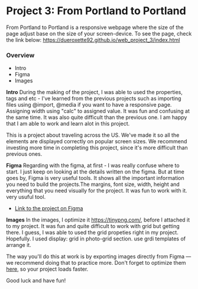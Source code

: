 # Project 3: From Portland to Portland
From Portland to Portland is a responsive webpage where the size of the page adjust base on the size of your screen-device.
To see the page, check the link below:
https://dueroxette92.github.io/web_project_3/index.html
### Overview
* Intro
* Figma
* Images

**Intro**
During the making of the project, I was able to used the properties, tags and etc - I've learned from the previous projects such as importing files using @import, @media if you want to have a responsive page.
Assigning width using "calc" to assigned value. It was fun and confusing at the same time. It was also quite difficult than the previous one. I am happy that I am able to work and learn alot in this project. 

This is a project about traveling across the US. We've made it so all the elements are displayed correctly on popular screen sizes. We recommend investing more time in completing this project, since it's more difficult than previous ones.

**Figma**
Regarding with the figma, at first - I was really confuse where to start. I just keep on looking at the details written on the figma. But at time goes by, 
Figma is very useful tools. It shows all the important information you need to build the projects.The margins, font size, width, height and everything that you need visually for the project.
It was fun to work with it. very usuful tool.

* [Link to the project on Figma](https://www.figma.com/file/AtbNbstbxWPcMqvF061V0R/Sprint-3%3A-From-Portland-to-Portland-%7C-desktop-%2B-mobile?node-id=0%3A1)

**Images**
In the images, I optimize it https://tinypng.com/, before I attached it to my project. It was fun and quite difficult to work with grid but getting there. I guess, I was able to used the grid propeties
right in my project. Hopefully. I used display: grid in photo-grid section. use grdi templates of arrange it. 


The way you'll do this at work is by exporting images directly from Figma — we recommend doing that to practice more. Don't forget to optimize them [here](https://tinypng.com/), so your project loads faster. 

Good luck and have fun!

